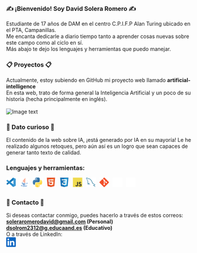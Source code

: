### ✍ ¡Bienvenido! Soy David Solera Romero ✍
Estudiante de 17 años de DAM en el centro C.P.I.F.P Alan Turing ubicado en el PTA, Campanillas. <br>
Me encanta dedicarle a diario tiempo tanto a aprender cosas nuevas sobre este campo como al ciclo en sí. <br>
Más abajo te dejo los lenguajes y herramientas que puedo manejar. <br>

### 📋 Proyectos 📋
Actualmente, estoy subiendo en GitHub mi proyecto web llamado <strong> artificial-intelligence </strong> <br>
En esta web, trato de forma general la Inteligencia Artificial y un poco de su historia (hecha principalmente en inglés). <br>
<br>
![Image text](https://github.com/DavidSoleraRomero/DavidSoleraRomero/blob/main/ai-gif.gif)

### 🎫 Dato curioso 🎫
El contenido de la web sobre IA, ¡está generado por IA en su mayoría!
Le he realizado algunos retoques, pero aún así es un logro que sean capaces de generar tanto texto de calidad.

### Lenguajes y herramientas:

<img align="left" alt="Visual Studio Code" width="26px" src="./img/visual_studio_code.svg" style="padding-right:10px;" />
<img align="left" alt="Java" width="26px" src="./img/java.png" style="padding-right:10px;" />
<img align="left" alt="Python" width="26px" src="./img/python.png" style="padding-right:10px;" />
<img align="left" alt="HTML5" width="26px" src="./img/html.svg" style="padding-right:10px;" />
<img align="left" alt="CSS3" width="26px" src="./img/css.svg" style="padding-right:10px;" />
<img align="left" alt="JavaScript" width="26px" src="./img/js.svg" style="padding-right:10px;" />
<img align="left" alt="MySQL" width="26px" src="./img/mysql.svg" style="padding-right:10px;" />
<img align="left" alt="Git" width="26px" src="./img/git.svg" style="padding-right:10px;" />
<img align="left" alt="GitHub" width="26px" src="./img/github.png" style="padding-right:10px;" />
<img align="left" alt="Terminal" width="26px" src="./img/terminal_dark.svg" /><br><br>

### 📩 Contacto 📩
Si deseas contactar conmigo, puedes hacerlo a través de estos correos: <br>
<strong>soleraromerodavid@gmail.com (Personal) </strong> <br>
<strong>dsolrom2312@g.educaand.es (Educativo) </strong> <br>
O a través de LinkedIn: <br>
[<img align="left" alt="LinkedIn" width="26px" src="./img/linkedin.png" style="padding-right:10px;" />](https://www.linkedin.com/in/david-solera-romero-300a7a27b/)

<!--
**DavidSoleraRomero/DavidSoleraRomero** is a ✨ _special_ ✨ repository because its `README.md` (this file) appears on your GitHub profile.


- 🔭 I’m currently working on ...
- 🌱 I’m currently learning ...
- 👯 I’m looking to collaborate on ...
- 🤔 I’m looking for help with ...
- 💬 Ask me about ...
- 📫 How to reach me: ...
- 😄 Pronouns: ...
- ⚡ Fun fact: ...
-->
